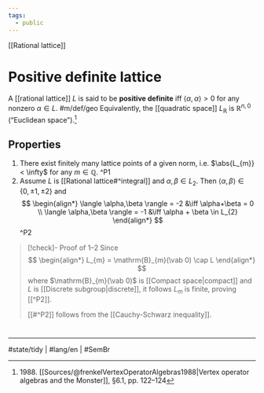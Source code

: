 ```yaml
---
tags:
  - public
---
```

[[Rational lattice]]
# Positive definite lattice

A [[rational lattice]] $L$ is said to be **positive definite** iff $\langle \alpha,\alpha \rangle > 0$ for any nonzero $\alpha \in L$. #m/def/geo
Equivalently, the [[quadratic space]] $L_{\mathbb{R}}$ is $\mathbb{R}^{n,0}$ (“Euclidean space”).[^1988]

## Properties

1. There exist finitely many lattice points of a given norm, i.e. $\abs{L_{m}} < \infty$ for any $m \in \mathbb{Q}$. ^P1
2. Assume $L$ is [[Rational lattice#^integral]] and $\alpha,\beta \in L_{2}$. Then $\langle \alpha,\beta \rangle \in \{ 0, \pm 1, \pm2 \}$ and
   $$
  \begin{align*}
  \langle \alpha,\beta \rangle = -2 &\iff \alpha+\beta = 0 \\
  \langle \alpha,\beta \rangle = -1 &\iff \alpha + \beta \in L_{2}
  \end{align*}
  $$
  ^P2

> [!check]- Proof of 1–2
> Since
> $$
> \begin{align*}
> L_{m} = \mathrm{B}_{m}(\vab 0) \cap L
> \end{align*}
> $$
> where $\mathrm{B}_{m}(\vab 0)$ is [[Compact space|compact]] and $L$ is [[Discrete subgroup|discrete]], it follows $L_{m}$ is finite, proving [[^P2]].
> 
> [[#^P2]] follows from the [[Cauchy-Schwarz inequality]]. <span class="QED"/>

  [^1988]: 1988\. [[Sources/@frenkelVertexOperatorAlgebras1988|Vertex operator algebras and the Monster]], §6.1, pp. 122–124

#
---
#state/tidy | #lang/en | #SemBr
